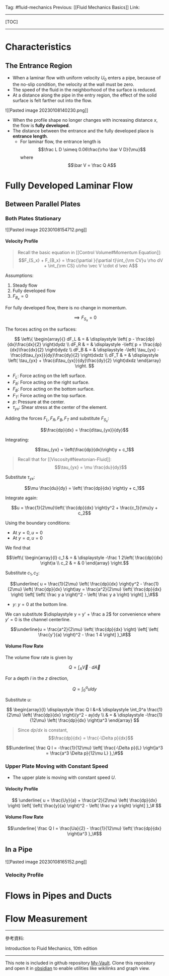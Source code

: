 Tag: #fluid-mechanics 
Previous: [[Fluid Mechanics Basics]]
Link: 

---

[TOC]

---

# Characteristics

## The Entrance Region

- When a laminar flow with uniform velocity $U_0$ enters a pipe, because of the no-slip condition, the velocity at the wall must be zero.
- The speed of the fluid in the neighborhood of the surface is reduced.
- At a distance along the pipe in the entry region, the effect of the solid surface is felt farther out into the flow.

![[Pasted image 20230108140230.png]]

- When the profile shape no longer changes with increasing distance $x$, the flow is **fully developed**.
- The distance between the entrance and the fully developed place is **entrance length**.
	- For laminar flow, the entrance length is $$\frac L D \simeq 0.06\frac{\rho \bar V D}{\mu}$$where $$\bar V = \frac Q A$$

# Fully Developed Laminar Flow

## Between Parallel Plates

### Both Plates Stationary

![[Pasted image 20230108154712.png]]

#### Velocity Profile

> Recall the basic equation in [[Control Volume#Momentum Equation]]:
> $$F_{S_x} + F_{B_x} = \frac{\partial }{\partial t}\int_{\rm CV}u \rho dV + \int_{\rm CS} u\rho \vec V \cdot d \vec A$$

Assumptions:

1. Steady flow
2. Fully developed flow
3. $F_{B_x} = 0$

For fully developed flow, there is no change in momentum.

$$\implies F_{S_x} = 0$$

The forces acting on the surfaces:

$$
\left\{
	\begin{array}{}
		dF_L & = & 
		\displaystyle
		\left(
			p - \frac{dp}{dx}\frac{dx}{2}
		\right)dydz \\
		dF_R & = & 
		\displaystyle
		-\left(
			p + \frac{dp}{dx}\frac{dx}{2}
		\right)dydz \\
		dF_B & = & 
		\displaystyle
		-\left(
			\tau_{yx} - \frac{d\tau_{yx}}{dy}\frac{dy}{2}
		\right)dxdz \\
		dF_T & = & 
		\displaystyle
		\left(
			\tau_{yx} + \frac{d\tau_{yx}}{dy}\frac{dy}{2}
		\right)dxdz
	\end{array}
\right.
$$

- $F_L$: Force acting on the left surface.
- $F_R$: Force acting on the right surface.
- $F_B$: Force acting on the bottom surface.
- $F_T$: Force acting on the top surface.
- $p$: Pressure at the center.
- $\tau_{yx}$: Shear stress at the center of the element.

Adding the forces $F_L, F_R, F_B, F_T$ and substitute $F_{S_x}$:

$$\frac{dp}{dx} = \frac{d\tau_{yx}}{dy}$$

Integrating:

$$\tau_{yx} = \left(\frac{dp}{dx}\right)y + c_1$$

> Recall that for [[Viscosity#Newtonian-Fluid]]:
> $$\tau_{yx} = \mu \frac{du}{dy}$$

Substitute $\tau_{yx}$:

$$\mu \frac{du}{dy} = \left( \frac{dp}{dx} \right)y + c_1$$

Integrate again:

$$u = \frac{1}{2\mu}\left(
	\frac{dp}{dx}
\right)y^2 + \frac{c_1}{\mu}y + c_2$$

Using the boundary conditions:

- At $y = 0, u = 0$
- At $y = a, u = 0$

We find that

$$\left\{
	\begin{array}{l}
		c_1 & = & 
		\displaystyle
		-\frac 1 2\left(
			\frac{dp}{dx}
		\right)a \\
		c_2 & = & 0
	\end{array}
\right.$$

Substitute $c_1, c_2$:

$$\underline{
	u = \frac{1}{2\mu}
	\left(
		\frac{dp}{dx}
	\right)y^2 - \frac{1}{2\mu}
	\left(
		\frac{dp}{dx}
	\right)ay = 
	\frac{a^2}{2\mu}
	\left(
		\frac{dp}{dx}
	\right)
	\left[
		\left(
			\frac y a
		\right)^2 - 
		\left(
			\frac y a
		\right)
	\right]
}_\#$$

- $y$: $y = 0$ at the bottom line.

We can substitute $\displaystyle y = y' + \frac a 2$ for convenience where $y' = 0$ is the channel centerline.

$$\underline{u = \frac{a^2}{2\mu}
\left(
	\frac{dp}{dx}
\right)
\left[
	\left(
		\frac{y'}{a}
	\right)^2 - \frac 1 4
\right]
}_\#$$

#### Volume Flow Rate

The volume flow rate is given by

$$Q = \int_A \vec V \cdot d\vec A$$

For a depth $l$ in the $z$ direction,

$$Q = \int_0^a ul dy$$

Substitute $u$:

$$
\begin{array}{l}
	\displaystyle
	\frac Q l &=& 
	\displaystyle
	\int_0^a \frac{1}{2\mu}
	\left(
		\frac{dp}{dx}
	\right)(y^2 - ay)dy \\
	 & = & 
	 \displaystyle
	 -\frac{1}{12\mu}
	 \left(
		 \frac{dp}{dx}
	 \right)a^3
\end{array}
$$

> Since $dp/dx$ is constant,
> $$\frac{dp}{dx} = \frac{-\Delta p}{dx}$$

$$\underline{
	\frac Q l = -\frac{1}{12\mu}
	\left[
		\frac{-\Delta p}{L}
	\right]a^3 = \frac{a^3 \Delta p}{12\mu L}
}_\#$$

### Upper Plate Moving with Constant Speed

- The upper plate is moving with constant speed $U$.

#### Velocity Profile

$$
\underline{
	u = \frac{Uy}{a} +
	\frac{a^2}{2\mu}
	\left(
		\frac{dp}{dx}
	\right)
	\left[
		\left(
			\frac{y}{a}
		\right)^2 - 
		\left(
			\frac y a
		\right)
	\right]
}_\#
$$

#### Volume Flow Rate

$$\underline{
	\frac Q l = 
	\frac{Ua}{2} - \frac{1}{12\mu}
	\left(
		\frac{dp}{dx}
	\right)a^3
}_\#$$

## In a Pipe

![[Pasted image 20230108165152.png]]

### Velocity Profile



# Flows in Pipes and Ducts

# Flow Measurement

---

參考資料:

Introduction to Fluid Mechanics, 10th edition

---

This note is included in github repository [My-Vault](https://github.com/LittleD3092/My-Vault.git). Clone this repository and open it in [obsidian](https://obsidian.md/) to enable utilities like wikilinks and graph view.